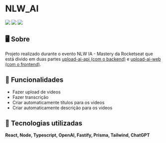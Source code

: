 # NLW_AI
<p>
    <img src="http://img.shields.io/static/v1?label=LICENSE&message=MIT&color=green"/>
    <img src="http://img.shields.io/static/v1?label=VERSION&message=1.0&color=blue"/>
    <img src="http://img.shields.io/static/v1?label=STATUS&message=DEPLOY&color=orange"/>
</p>


## 🖥️ Sobre

Projeto realizado durante o evento NLW IA - Mastery da Rocketseat que está divido em duas partes [upload-ai-api (com o backend)](https://github.com/Raissa-Cardoso/NLW_AI/tree/main/upload-ai-api) e [upload-ai-web (com o frontend)](https://github.com/Raissa-Cardoso/NLW_AI/tree/main/upload-ai-web).

## 🚀 Funcionalidades

- Fazer upload de videos
- Fazer transcrição
- Criar automaticamente títulos para os videos
- Criar automaticamente descrição para os videos


## 🔧 Tecnologias utilizadas

**React, Node, Typescript, OpenAI, Fastify, Prisma, Tailwind, ChatGPT**
